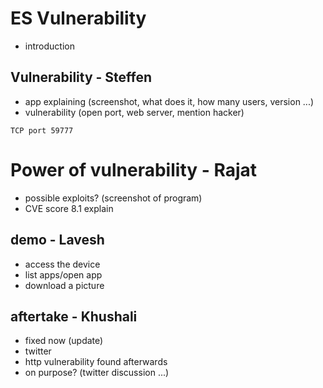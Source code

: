 # ES Vulnerability

- introduction
## Vulnerability - Steffen

- app explaining (screenshot, what does it, how many users, version ...)
- vulnerability (open port, web server, mention hacker)

```
TCP port 59777
```

# Power of vulnerability - Rajat
- possible exploits? (screenshot of program)
- CVE score 8.1 explain


## demo - Lavesh
- access the device
- list apps/open app
- download a picture

## aftertake - Khushali

- fixed now (update)
- twitter 
- http vulnerability found afterwards
- on purpose? (twitter discussion ...)
